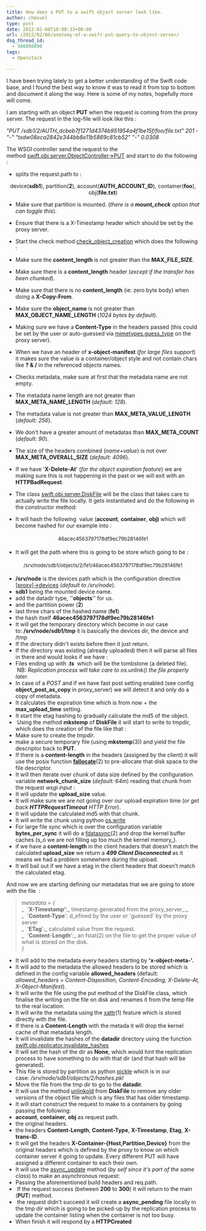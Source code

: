 ```yaml
---
title: How does a PUT to a swift object server look like.
author: chmouel
type: post
date: 2012-02-06T10:00:33+00:00
url: /2012/02/06/anatomy-of-a-swift-put-query-to-object-server/
dsq_thread_id:
  - 566098090
tags:
  - Openstack

---
```

I have been trying lately to get a better understanding of the Swift code base, and I found the best way to know it was to read it from top to bottom and document it along the way. Here is some of my notes, hopefully more will come.

I am starting with an object **PUT** when the request is coming from the proxy server. The request in the log-file will look like this :

_"PUT /sdb1/2/AUTH_dcbeb7f1271d4374b951954a4f1be15f/foo/file.txt" 201 - "-" "txdw08eca2842e344bb8e11b5869c81cb52" "-" 0.0308_

The WSGI controller send the request to the method [swift.obj.server.ObjectController->PUT][1] and start to do the following :

  * splits the request.path to :

<p style="text-align: center;">
  device(<strong>sdb1</strong>), partition(<strong>2</strong>), account(<strong>AUTH_ACCOUNT_ID</strong>), container(<strong>foo</strong>), obj(<strong>file.txt</strong>)
</p>

  * Make sure that partition is mounted. (_there is a **mount_check** option that can toggle this_).
  * Ensure that there is a X-Timestamp header which should be set by the proxy server.
  * Start the check method [check\_object\_creation][2] which does the following :

  * Make sure the **content_length** is not greater than the **MAX\_FILE\_SIZE**.
  * Make sure there is a **content_length** header (_except if the transfer has been chunked_).
  * Make sure that there is no **content_length** (ie: zero byte body) when doing a **X-Copy-From**.
  * Make sure the **object_name** is not greater than **MAX\_OBJECT\_NAME_LENGTH** (_1024 bytes by default_).
  * Making sure we have a **Content-Type** in the headers passed (this could be set by the user or auto-guessed via [mimetypes.guess_type][3] on the proxy server).
  * When we have an header of **x-object-manifest** (_for large files support_) it makes sure the value is a container/object style and not contain chars like **? & /** in the referenced objects names.
  * Checks metadata, make sure at first that the metadata name are not empty.
  * The metadata name length are not greater than **MAX\_META\_NAME_LENGTH** (_default: 128_).
  * The metadata value is not greater than **MAX\_META\_VALUE_LENGTH** (_default: 256_).
  * We don't have a greater amount of metadatas than **MAX\_META\_COUNT** (_default: 90_).
  * The size of the headers combined (_name+value_) is not over **MAX\_META\_OVERALL_SIZE** (_default: 4096_).
  * If we have '**X-Delete-At**' (_for the object expiration feature_) we are making sure this is not happening in the past or we will exit with an **HTTPBadRequest**.
  * The class [swift.obj.server.DiskFile][4] will be the class that takes care to actually write the file locally. It gets instantiated and do the following in the constructor method:
  * It will hash the following  value (**account**, **container**, **obj)** which will become hashed for our example into :

<p style="text-align: center;">
  <span style="font-size: small;"><span style="line-height: 24px;">46acec4563797178df9ec79b28146fe1</span></span>
</p>

  * It will get the path where this is going to be store which going to be :

<p style="text-align: center;">
  <span style="font-size: small;"><span style="line-height: 24px;">/srv/node/sdb1/objects/2/fe1/46acec4563797178df9ec79b28146fe1</span></span>
</p>

  * **/srv/node** is the devices path which is the configuration directive [[proxy]->devices][5] (_default to /srv/node_).
  * **sdb1** being the mounted device name.
  * add the datadir type, ''**objects**'' for us.
  * and the partition power (**2**)
  * last three chars of the hashed name (**fe1**)
  * the hash itself **46acec4563797178df9ec79b28146fe1**
  * It will get the temporary directory which become in our case to: **/srv/node/sdb1/tmp** it is basically the devices dir, the device and /tmp
  * If the directory didn't exists before then it just return.
  * If the directory was existing (already uploaded) then it will parse all files in there and would looks if we have :
  * Files ending up with .**_ts_**  which will be the tombstone (a deleted file).  NB: _Replication process will take care to os.unlink() the file properly later._
  * In case of a _POST_ and if we have fast post setting enabled (see config **object\_post\_as_copy** in proxy_server) we will detect it and only do a copy of metadata.
  * It calculates the expiration time which is from now + the **max\_upload\_time** setting.
  * It start the etag hashing to gradually calculate the md5 of the object.
  *  Using the method **mkstemp** of **DiskFile** it will start to write to tmpdir, which does the creation of the file like that :
  * Make sure to create the _tmpdir_.
  * make a secure temporary file (using **mkstemp**(3)) and yield the file descriptor back to **PUT**.
  * If there is a **content-length** in the headers (assigned by the client) it will use the posix function **[fallocate][6]**(2) to pre-allocate that disk space to the file descriptor.
  * It will then iterate over chunk of data size defined by the configuration variable **network\_chunk\_size** (_default: 64m_) reading that chunk from the request _wsgi.input_ :
  * It will update the **upload_size** value.
  * It will make sure we are not going over our upload expiration time (_or get back **HTTPRequestTimeout** HTTP Error_).
  * It will update the calculated md5 with that chunk.
  * It will write the chunk using python [os.write][7]
  * For large file sync which is over the configuration variable **bytes\_per\_sync** it will do a [fdatasync][8](2) and drop the kernel buffer caches (s_o we are not filling up too much the kernel memory_).
  * if we have a **content-length** in the client headers that doesn't match the calculated **upload_size** we return a **_499 Client Disconnected_** as it means we had a problem somewhere during the upload.
  * It will bail out if we have a etag in the client headers that doesn't match the calculated etag.

And now we are starting defining our metadatas that we are going to store with the file  :

> _metadata = {_  
> _  '**X-Timestamp'**:_ timestamp generated from the proxy_server_._  
> _  '**Content-Type**': d_efined by the user or 'guessed' by the proxy server  
> _  '**ETag**':_ calculated value from the request.  
> _  '**Content**-**Length**':_ an fstat(2) on the file to get the proper value of what is stored on the disk.  
>  _}_

  * It will add to the metadata every headers starting by **'x-object-meta-'.**
  * It will add to the metadata the allowed headers to be stored which is defined in the config variable **allowed_headers** (default: _allowed_headers = Content-Disposition, Content-Encoding, X-Delete-At, X-Object-Manifest_).
  * It will write the file using the put method of the DiskFile class, which finalise the writing on the file on disk and renames it from the temp file to the real location:
  * It will write the metadata using the [xattr][9](1) feature which is stored directly with the file.
  * If there is a **Content-Length** with the metada it will drop the kernel cache of that metadata length.
  * It will invalidate the hashes of the **datadir** directory using the function [swift.obj.replicator.invalidate_hashes][10]
  * It will set the hash of the dir as **None**, which would hint the replication process to have something to do with that dir (and that hash will be generated).
  * This file is stored by partition as python [pickle][11] which is in our case: _/srv/node/sdb1/objects/2/hashes.pkl_
  * Move the file from the tmp dir to go to the **datadir**.
  * It will use the method [unlinkold][12] from **DiskFile** to remove any older versions of the object file which is any files that has older timestamp.
  * It will start construct the request to make to a containers by going passing the following:
  * **account**, **container**, **obj** as request path.
  * the original headers.
  * the headers **Content-Length**, **Content-Type**, **X-Timestamp**, **Etag**, **X-trans-ID**.
  * It will get the headers **X-Container-{Host,Partition,Device}** from the original headers which is defined by the proxy to know on which container server it going to update. Every different PUT will have assigned a different container to each their own.
  * It will use the [async_update][13] method (_by self since it's part of the same class_) to make an asynchronous request:
  * Passing the aforementioned build headers and req.path.
  *  If the request success (between **200** to **300**) it will return to the main (**PUT**) method.
  *  the request didn't succeed it will create a **async_pending** file locally in the tmp dir which is going to be picked-up by the replication process to update the container listing when the container is not too busy.
  * When finish it will respond by a **HTTPCreated**

 [1]: https://github.com/openstack/swift/blob/80a3cb556d1ea2b8ac284816096198b89a2cf117/swift/obj/server.py#L530
 [2]: https://github.com/openstack/swift/blob/80a3cb556d1ea2b8ac284816096198b89a2cf117/swift/common/constraints.py#L85
 [3]: http://docs.python.org/library/mimetypes.html#mimetypes.guess_type
 [4]: https://github.com/openstack/swift/blob/80a3cb556d1ea2b8ac284816096198b89a2cf117/swift/obj/server.py#L94
 [5]: https://github.com/openstack/swift/blob/master/etc/object-server.conf-sample#L8
 [6]: http://linux.die.net/man/2/fallocate
 [7]: http://docs.python.org/library/os.html#os.write
 [8]: http://linux.die.net/man/2/fdatasync
 [9]: https://developer.apple.com/library/mac/#documentation/Darwin/Reference/ManPages/man1/xattr.1.html
 [10]: https://github.com/openstack/swift/blob/80a3cb556d1ea2b8ac284816096198b89a2cf117/swift/obj/replicator.py#L128
 [11]: http://docs.python.org/library/pickle.html
 [12]: https://github.com/openstack/swift/blob/master/swift/obj/server.py#L283
 [13]: https://github.com/openstack/swift/blob/80a3cb556d1ea2b8ac284816096198b89a2cf117/swift/obj/server.py#L381